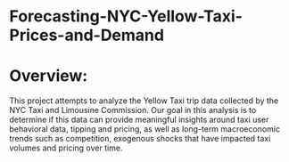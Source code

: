 # Forecasting-NYC-Yellow-Taxi-Prices-and-Demand

# Overview:

This project attempts to analyze the Yellow Taxi trip data collected by
the NYC Taxi and Limousine Commission. Our goal in this analysis is
to determine if this data can provide meaningful insights around taxi
user behavioral data, tipping and pricing, as well as long-term
macroeconomic trends such as competition, exogenous shocks that
have impacted taxi volumes and pricing over time.
